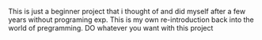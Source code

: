 This is just a beginner project that i thought of and did myself after a few years without programing exp. 
This is my own re-introduction back into the world of pregramming.
DO whatever you want with this project 
